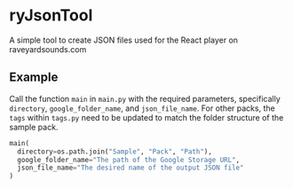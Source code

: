 # ryJsonTool
A simple tool to create JSON files used for the React player on raveyardsounds.com

## Example
Call the function `main` in `main.py` with the required parameters, specifically `directory`, `google_folder_name`, and `json_file_name`.
For other packs, the `tags` within `tags.py` need to be updated to match the folder structure of the sample pack.

```py
main(
  directory=os.path.join("Sample", "Pack", "Path"),
  google_folder_name="The path of the Google Storage URL",
  json_file_name="The desired name of the output JSON file"
)
```
